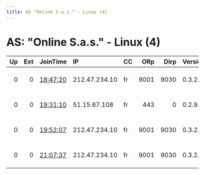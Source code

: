 ```yaml
---
title: AS "Online S.a.s." - Linux (4)
---
```


# AS: "Online S.a.s." - Linux (4)

|   Up |   Ext | JoinTime                                                                                   | IP            | CC   |   ORp |   Dirp | Version   | Contact                               | Nickname          |   eFamMembers |
|-----:|------:|:-------------------------------------------------------------------------------------------|:--------------|:-----|------:|-------:|:----------|:--------------------------------------|:------------------|--------------:|
|    0 |     0 | [18:47:20](https://atlas.torproject.org/#details/DD4F6F7A8FBE213468FBE98729E5E7C76CCF18E6) | 212.47.234.10 | fr   |  9001 |   9030 | 0.3.2.9   | why at protonmail com                 | EncryptedMushroom |             1 |
|    0 |     0 | [19:31:10](https://atlas.torproject.org/#details/4C46B4A054ED25E819A9491C5CBA53250DD931B6) | 51.15.67.108  | fr   |   443 |      0 | 0.2.9.11  | why &lt;at&gt; protonmail &lt;dot&gt; | EncryptedData     |             1 |
|    0 |     0 | [19:52:07](https://atlas.torproject.org/#details/815DB48E2ADC4D0113370A6D257B5BD906B7FA16) | 212.47.234.10 | fr   |  9001 |   9030 | 0.3.2.9   | why &lt;at&gt; protonmail &lt;dot&gt; | EncryptedMushroom |             1 |
|    0 |     0 | [21:07:37](https://atlas.torproject.org/#details/BB5C1A610A9A73172EDCB28B7BC5D37B5B7F5FDF) | 212.47.234.10 | fr   |  9001 |   9030 | 0.3.2.9   | why &lt;at&gt; protonmail &lt;dot&gt; | EncryptedMushroom |             1 |
